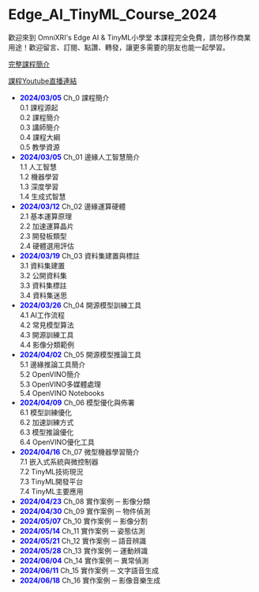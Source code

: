 # Edge_AI_TinyML_Course_2024

歡迎來到 OmniXRI's Edge AI &amp; TinyML小學堂 
本課程完全免費，請勿移作商業用途！歡迎留言、訂閱、點讚、轉發，讓更多需要的朋友也能一起學習。

[完整課程簡介](https://omnixri.blogspot.com/2024/02/omnixris-edge-ai-tinyml-0.html) 

[課程Youtube直播連結](https://www.youtube.com/@omnixri1784/streams)

- **<font color=blue>2024/03/05</font>** Ch_0 課程簡介  
    0.1 課程源起  
    0.2 課程簡介  
    0.3 講師簡介  
    0.4 課程大綱  
    0.5 教學資源  
- **<font color=blue>2024/03/05</font>** Ch_01 邊緣人工智慧簡介  
    1.1 人工智慧  
    1.2 機器學習  
    1.3 深度學習  
    1.4 生成式智慧  
- **<font color=blue>2024/03/12</font>** Ch_02 邊緣運算硬體  
    2.1 基本運算原理  
    2.2 加速運算晶片  
    2.3 開發板類型  
    2.4 硬體選用評估  
- **<font color=blue>2024/03/19</font>** Ch_03 資料集建置與標註  
    3.1 資料集建置  
    3.2 公開資料集  
    3.3 資料集標註  
    3.4 資料集迷思  
- **<font color=blue>2024/03/26</font>** Ch_04 開源模型訓練工具  
    4.1 AI工作流程  
    4.2 常見模型算法  
    4.3 開源訓練工具  
    4.4 影像分類範例  
- **<font color=blue>2024/04/02</font>** Ch_05 開源模型推論工具  
    5.1 邊緣推論工具簡介  
    5.2 OpenVINO簡介  
    5.3 OpenVINO多媒體處理  
    5.4 OpenVINO Notebooks  
- **<font color=blue>2024/04/09</font>** Ch_06 模型優化與佈署  
    6.1 模型訓練優化  
    6.2 加速訓練方式  
    6.3 模型推論優化  
    6.4 OpenVINO優化工具  
- **<font color=blue>2024/04/16</font>** Ch_07 微型機器學習簡介  
    7.1 嵌入式系統與微控制器  
    7.2 TinyML技術現況  
    7.3 TinyML開發平台  
    7.4 TinyML主要應用  
- **<font color=blue>2024/04/23</font>** Ch_08 實作案例 ─ 影像分類  
- **<font color=blue>2024/04/30</font>** Ch_09 實作案例 ─ 物件偵測  
- **<font color=blue>2024/05/07</font>** Ch_10 實作案例 ─ 影像分割  
- **<font color=blue>2024/05/14</font>** Ch_11 實作案例 ─ 姿態估測  
- **<font color=blue>2024/05/21</font>** Ch_12 實作案例 ─ 語音辨識  
- **<font color=blue>2024/05/28</font>** Ch_13 實作案例 ─ 運動辨識  
- **<font color=blue>2024/06/04</font>** Ch_14 實作案例 ─ 異常偵測  
- **<font color=blue>2024/06/11</font>** Ch_15 實作案例 ─ 文字語音生成  
- **<font color=blue>2024/06/18</font>** Ch_16 實作案例 ─ 影像音樂生成  
